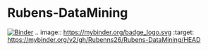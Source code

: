 # Rubens-DataMining
[![Binder](https://mybinder.org/badge_logo.svg)](https://mybinder.org/v2/gh/Rubenns26/Rubens-DataMining/HEAD)
.. image:: https://mybinder.org/badge_logo.svg
 :target: https://mybinder.org/v2/gh/Rubenns26/Rubens-DataMining/HEAD
